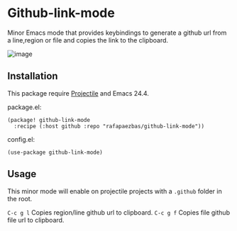 # Github-link-mode

Minor Emacs mode that provides keybindings to generate a github url from a line,region or file and copies the link to the clipboard.

![image](https://github.com/user-attachments/assets/bad4ab67-195f-49b2-8cc4-31b9f62c6b87)


## Installation

This package require [Projectile](https://github.com/bbatsov/projectile/) and Emacs 24.4.

package.el:

```
(package! github-link-mode
  :recipe (:host github :repo "rafapaezbas/github-link-mode"))
```

config.el:

```
(use-package github-link-mode)
```

## Usage

This minor mode will enable on projectile projects with a `.github` folder in the root.

`C-c g l` Copies region/line github url to clipboard.
`C-c g f` Copies file github file url to clipboard.

